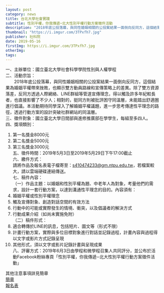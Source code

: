 ```yaml
---
layout: post
category: news
title: 台北大學社會實踐
subtitle: 性別平權，你我傳遞─北大性別平權行動方案徵件活動
description: "2018年底公投落幕，與同性婚姻相關的公投案結果一面倒向反同方，這個結果為婚姻平權帶來挫敗，也顯示雙方動員路線和宣傳策略上的差異。除了雙方資源落差，反同方透過人際網絡、LINE群組等管道宣傳理念，得以觸及許多年紀較長者，也直接影響了不少人；相對的，挺同方則被批評困守同溫層，未能踏出舒適圈進行倡議。本活動期待同學深入了解婚姻平權議題，進一步思考傳達性平理念的路徑，透過行動方案的設計突破社群網站的同溫層。..."
thumbnail: "https://i.imgur.com/3TPxfh7.jpg"
publisher: 社科院
date: 2019-05-16
firstImg: https://i.imgur.com/3TPxfh7.jpg
otherImg:
tags:
---
```


一、主辦單位：國立臺北大學社會科學學院性別與人權學程<br/>
二、活動宗旨：<br/>
　　2018年底公投落幕，與同性婚姻相關的公投案結果一面倒向反同方，這個結果為婚姻平權帶來挫敗，也顯示雙方動員路線和宣傳策略上的差異。除了雙方資源落差，反同方透過人際網絡、LINE群組等管道宣傳理念，得以觸及許多年紀較長者，也直接影響了不少人；相對的，挺同方則被批評困守同溫層，未能踏出舒適圈進行倡議。本活動期待同學深入了解婚姻平權議題，進一步思考傳達性平理念的路徑，透過行動方案的設計突破社群網站的同溫層。<br/>
三、徵件對象：國立臺北大學日間部與進修推廣部在學學生，每組至多四人。<br/>
四、獎項類別：<br/>
1.	第一名獎金8000元
2.	第二名獎金5000元
3.	第三名獎金3000元<br/>
五、徵件時間：2019年5月3日至2019年5月29日下午17:00截止<br/>
六、繳件方式：<br/>
請將作品及報名表電子檔寄至：s410474233@gm.ntpu.edu.tw，若檔案較大，請以雲端硬碟連結傳送。<br/>
七、稿件內容：<br/>
（一）作品主題：以婚姻和性別平權為題、中老年人為對象，考量他們的需求，設計一套行動方案，以達到溝通性平理念的目的。內容須有：<br/>
1.	婚姻平權或性別平權理念
2.	觸及宣傳對象、創造對話空間的有效方法
3.	行動中的可能或實際發生的情境、衝突，以及倡議者的解決方式
4.	行動成果介紹（如尚未實施免附）<br/>
（二）稿件形式：<br/>
1.	適合轉傳於LINE的訊息，包括短片、圖文等（形式不限）
2.	計畫行動方案，實際與多位目標對象進行對話並記錄過程，計畫內容與過程得以文字或影片方式記錄呈現
3.	其他形式，須以文字或影片記錄計畫與呈現成果<br/>
八、評審方式：2019年6月3日由學程和微學程召集人共同評分，並公布於活動Facebook粉絲專頁「性別平權，你我傳遞─北大性別平權行動方案徵件活動」<br/>

其他注意事項詳見簡章 <br/>
<a href="https://drive.google.com/file/d/1wX88-uG2kyq6IlQPa0jLC7um_MB9PxDp/view">簡章</a> <br/>
<a href="https://drive.google.com/file/d/1wCETXReL3Hm0-Z380OSb9MrTqsRiwWYj/view">報名表</a>
